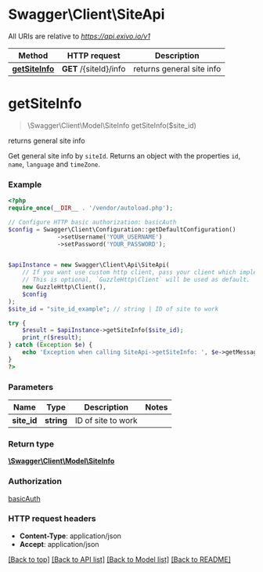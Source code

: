# Swagger\Client\SiteApi

All URIs are relative to *https://api.exivo.io/v1*

Method | HTTP request | Description
------------- | ------------- | -------------
[**getSiteInfo**](SiteApi.md#getSiteInfo) | **GET** /{siteId}/info | returns general site info


# **getSiteInfo**
> \Swagger\Client\Model\SiteInfo getSiteInfo($site_id)

returns general site info

Get general site info by `siteId`. Returns an object with the properties `id`, `name`, `language` and `timeZone`.

### Example
```php
<?php
require_once(__DIR__ . '/vendor/autoload.php');

// Configure HTTP basic authorization: basicAuth
$config = Swagger\Client\Configuration::getDefaultConfiguration()
              ->setUsername('YOUR_USERNAME')
              ->setPassword('YOUR_PASSWORD');


$apiInstance = new Swagger\Client\Api\SiteApi(
    // If you want use custom http client, pass your client which implements `GuzzleHttp\ClientInterface`.
    // This is optional, `GuzzleHttp\Client` will be used as default.
    new GuzzleHttp\Client(),
    $config
);
$site_id = "site_id_example"; // string | ID of site to work

try {
    $result = $apiInstance->getSiteInfo($site_id);
    print_r($result);
} catch (Exception $e) {
    echo 'Exception when calling SiteApi->getSiteInfo: ', $e->getMessage(), PHP_EOL;
}
?>
```

### Parameters

Name | Type | Description  | Notes
------------- | ------------- | ------------- | -------------
 **site_id** | **string**| ID of site to work |

### Return type

[**\Swagger\Client\Model\SiteInfo**](../Model/SiteInfo.md)

### Authorization

[basicAuth](../../README.md#basicAuth)

### HTTP request headers

 - **Content-Type**: application/json
 - **Accept**: application/json

[[Back to top]](#) [[Back to API list]](../../README.md#documentation-for-api-endpoints) [[Back to Model list]](../../README.md#documentation-for-models) [[Back to README]](../../README.md)

